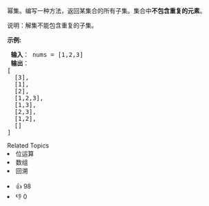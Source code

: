 <p>幂集。编写一种方法，返回某集合的所有子集。集合中<strong>不包含重复的元素</strong>。</p>

<p>说明：解集不能包含重复的子集。</p>

<p><strong>示例:</strong></p>

<pre><strong> 输入</strong>： nums = [1,2,3]
<strong> 输出</strong>：
[
  [3],
&nbsp; [1],
&nbsp; [2],
&nbsp; [1,2,3],
&nbsp; [1,3],
&nbsp; [2,3],
&nbsp; [1,2],
&nbsp; []
]
</pre>

<div><div>Related Topics</div><div><li>位运算</li><li>数组</li><li>回溯</li></div></div><br><div><li>👍 98</li><li>👎 0</li></div>